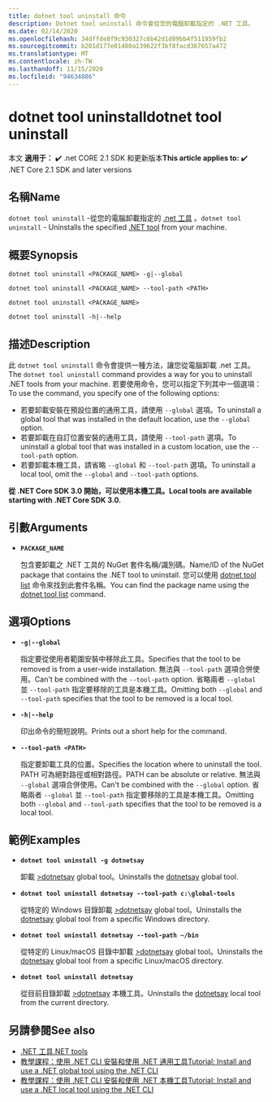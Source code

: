 ```yaml
---
title: dotnet tool uninstall 命令
description: Dotnet tool uninstall 命令會從您的電腦卸載指定的 .NET 工具。
ms.date: 02/14/2020
ms.openlocfilehash: 34dffde8f9c930327c6b42d1d89bb4f511959fb2
ms.sourcegitcommit: b201d177e01480a139622f3bf8facd367657a472
ms.translationtype: MT
ms.contentlocale: zh-TW
ms.lasthandoff: 11/15/2020
ms.locfileid: "94634086"
---
```

# <a name="dotnet-tool-uninstall"></a><span data-ttu-id="cd9da-103">dotnet tool uninstall</span><span class="sxs-lookup"><span data-stu-id="cd9da-103">dotnet tool uninstall</span></span>

<span data-ttu-id="cd9da-104">本文 **適用于：** ✔️ .net CORE 2.1 SDK 和更新版本</span><span class="sxs-lookup"><span data-stu-id="cd9da-104">**This article applies to:** ✔️ .NET Core 2.1 SDK and later versions</span></span>

## <a name="name"></a><span data-ttu-id="cd9da-105">名稱</span><span class="sxs-lookup"><span data-stu-id="cd9da-105">Name</span></span>

<span data-ttu-id="cd9da-106">`dotnet tool uninstall` -從您的電腦卸載指定的 [.net 工具](global-tools.md) 。</span><span class="sxs-lookup"><span data-stu-id="cd9da-106">`dotnet tool uninstall` - Uninstalls the specified [.NET tool](global-tools.md) from your machine.</span></span>

## <a name="synopsis"></a><span data-ttu-id="cd9da-107">概要</span><span class="sxs-lookup"><span data-stu-id="cd9da-107">Synopsis</span></span>

```dotnetcli
dotnet tool uninstall <PACKAGE_NAME> -g|--global

dotnet tool uninstall <PACKAGE_NAME> --tool-path <PATH>

dotnet tool uninstall <PACKAGE_NAME>

dotnet tool uninstall -h|--help
```

## <a name="description"></a><span data-ttu-id="cd9da-108">描述</span><span class="sxs-lookup"><span data-stu-id="cd9da-108">Description</span></span>

<span data-ttu-id="cd9da-109">此 `dotnet tool uninstall` 命令會提供一種方法，讓您從電腦卸載 .net 工具。</span><span class="sxs-lookup"><span data-stu-id="cd9da-109">The `dotnet tool uninstall` command provides a way for you to uninstall .NET tools from your machine.</span></span> <span data-ttu-id="cd9da-110">若要使用命令，您可以指定下列其中一個選項：</span><span class="sxs-lookup"><span data-stu-id="cd9da-110">To use the command, you specify one of the following options:</span></span>

* <span data-ttu-id="cd9da-111">若要卸載安裝在預設位置的通用工具，請使用 `--global` 選項。</span><span class="sxs-lookup"><span data-stu-id="cd9da-111">To uninstall a global tool that was installed in the default location, use the `--global` option.</span></span>
* <span data-ttu-id="cd9da-112">若要卸載在自訂位置安裝的通用工具，請使用 `--tool-path` 選項。</span><span class="sxs-lookup"><span data-stu-id="cd9da-112">To uninstall a global tool that was installed in a custom location,  use the `--tool-path` option.</span></span>
* <span data-ttu-id="cd9da-113">若要卸載本機工具，請省略 `--global` 和 `--tool-path` 選項。</span><span class="sxs-lookup"><span data-stu-id="cd9da-113">To uninstall a local tool, omit the `--global` and `--tool-path` options.</span></span>

<span data-ttu-id="cd9da-114">**從 .NET Core SDK 3.0 開始，可以使用本機工具。**</span><span class="sxs-lookup"><span data-stu-id="cd9da-114">**Local tools are available starting with .NET Core SDK 3.0.**</span></span>

## <a name="arguments"></a><span data-ttu-id="cd9da-115">引數</span><span class="sxs-lookup"><span data-stu-id="cd9da-115">Arguments</span></span>

- **`PACKAGE_NAME`**

  <span data-ttu-id="cd9da-116">包含要卸載之 .NET 工具的 NuGet 套件名稱/識別碼。</span><span class="sxs-lookup"><span data-stu-id="cd9da-116">Name/ID of the NuGet package that contains the .NET tool to uninstall.</span></span> <span data-ttu-id="cd9da-117">您可以使用 [dotnet tool list](dotnet-tool-list.md) 命令來找到此套件名稱。</span><span class="sxs-lookup"><span data-stu-id="cd9da-117">You can find the package name using the [dotnet tool list](dotnet-tool-list.md) command.</span></span>

## <a name="options"></a><span data-ttu-id="cd9da-118">選項</span><span class="sxs-lookup"><span data-stu-id="cd9da-118">Options</span></span>

- **`-g|--global`**

  <span data-ttu-id="cd9da-119">指定要從使用者範圍安裝中移除此工具。</span><span class="sxs-lookup"><span data-stu-id="cd9da-119">Specifies that the tool to be removed is from a user-wide installation.</span></span> <span data-ttu-id="cd9da-120">無法與 `--tool-path` 選項合併使用。</span><span class="sxs-lookup"><span data-stu-id="cd9da-120">Can't be combined with the `--tool-path` option.</span></span> <span data-ttu-id="cd9da-121">省略兩者 `--global` 並 `--tool-path` 指定要移除的工具是本機工具。</span><span class="sxs-lookup"><span data-stu-id="cd9da-121">Omitting both `--global` and `--tool-path` specifies that the tool to be removed is a local tool.</span></span>

- **`-h|--help`**

  <span data-ttu-id="cd9da-122">印出命令的簡短說明。</span><span class="sxs-lookup"><span data-stu-id="cd9da-122">Prints out a short help for the command.</span></span>

- **`--tool-path <PATH>`**

  <span data-ttu-id="cd9da-123">指定要卸載工具的位置。</span><span class="sxs-lookup"><span data-stu-id="cd9da-123">Specifies the location where to uninstall the tool.</span></span> <span data-ttu-id="cd9da-124">PATH 可為絕對路徑或相對路徑。</span><span class="sxs-lookup"><span data-stu-id="cd9da-124">PATH can be absolute or relative.</span></span> <span data-ttu-id="cd9da-125">無法與 `--global` 選項合併使用。</span><span class="sxs-lookup"><span data-stu-id="cd9da-125">Can't be combined with the `--global` option.</span></span> <span data-ttu-id="cd9da-126">省略兩者 `--global` 並 `--tool-path` 指定要移除的工具是本機工具。</span><span class="sxs-lookup"><span data-stu-id="cd9da-126">Omitting both `--global` and `--tool-path` specifies that the tool to be removed is a local tool.</span></span>

## <a name="examples"></a><span data-ttu-id="cd9da-127">範例</span><span class="sxs-lookup"><span data-stu-id="cd9da-127">Examples</span></span>

- **`dotnet tool uninstall -g dotnetsay`**

  <span data-ttu-id="cd9da-128">卸載 [>dotnetsay](https://www.nuget.org/packages/dotnetsay/) global tool。</span><span class="sxs-lookup"><span data-stu-id="cd9da-128">Uninstalls the [dotnetsay](https://www.nuget.org/packages/dotnetsay/) global tool.</span></span>

- **`dotnet tool uninstall dotnetsay --tool-path c:\global-tools`**

  <span data-ttu-id="cd9da-129">從特定的 Windows 目錄卸載 [>dotnetsay](https://www.nuget.org/packages/dotnetsay/) global tool。</span><span class="sxs-lookup"><span data-stu-id="cd9da-129">Uninstalls the [dotnetsay](https://www.nuget.org/packages/dotnetsay/) global tool from a specific Windows directory.</span></span>

- **`dotnet tool uninstall dotnetsay --tool-path ~/bin`**

  <span data-ttu-id="cd9da-130">從特定的 Linux/macOS 目錄中卸載 [>dotnetsay](https://www.nuget.org/packages/dotnetsay/) global tool。</span><span class="sxs-lookup"><span data-stu-id="cd9da-130">Uninstalls the [dotnetsay](https://www.nuget.org/packages/dotnetsay/) global tool from a specific Linux/macOS directory.</span></span>

- **`dotnet tool uninstall dotnetsay`**

  <span data-ttu-id="cd9da-131">從目前目錄卸載 [>dotnetsay](https://www.nuget.org/packages/dotnetsay/) 本機工具。</span><span class="sxs-lookup"><span data-stu-id="cd9da-131">Uninstalls the [dotnetsay](https://www.nuget.org/packages/dotnetsay/) local tool from the current directory.</span></span>

## <a name="see-also"></a><span data-ttu-id="cd9da-132">另請參閱</span><span class="sxs-lookup"><span data-stu-id="cd9da-132">See also</span></span>

- [<span data-ttu-id="cd9da-133">.NET 工具</span><span class="sxs-lookup"><span data-stu-id="cd9da-133">.NET tools</span></span>](global-tools.md)
- [<span data-ttu-id="cd9da-134">教學課程：使用 .NET CLI 安裝和使用 .NET 通用工具</span><span class="sxs-lookup"><span data-stu-id="cd9da-134">Tutorial: Install and use a .NET global tool using the .NET CLI</span></span>](global-tools-how-to-use.md)
- [<span data-ttu-id="cd9da-135">教學課程：使用 .NET CLI 安裝和使用 .NET 本機工具</span><span class="sxs-lookup"><span data-stu-id="cd9da-135">Tutorial: Install and use a .NET local tool using the .NET CLI</span></span>](local-tools-how-to-use.md)
